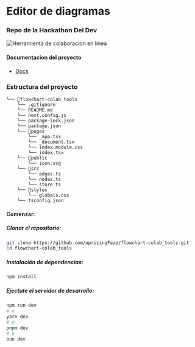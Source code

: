 # Editor de diagramas

### Repo de la Hackathon Del Dev

<img src="https://www.colabtools.online/flowshart.png"  alt="Herramienta de colaboracion en linea" />




#### Documentacion del proyecto
- [Docs](https://docs.colabtools.online/)


### Estructura del proyecto

```
└── 📁flowchart-colab_tools
    └── .gitignore
    └── README.md
    └── next.config.js
    └── package-lock.json
    └── package.json
    └── 📁pages
        └── _app.tsx
        └── _document.tsx
        └── index.module.css
        └── index.tsx
    └── 📁public
        └── icon.svg
    └── 📁src
        └── edges.ts
        └── nodes.ts
        └── store.ts
    └── 📁styles
        └── globals.css
    └── tsconfig.json
```

#### Comenzar:

#####  Clonar el repositorio:

```bash
git clone https://github.com/uprizingFaze/flowchart-colab_tools.git
cd flowchart-colab_tools
```

#####  Instalación de dependencias:


```bash
npm install
```

##### Ejectute el servidor de desarrollo:


```bash
npm run dev
# o
yarn dev
# o
pnpm dev
# o
bun dev
```
